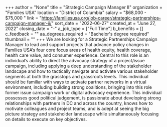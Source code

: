 +++
author = "None"
title = "Strategic Campaign Manager II"
organization = "Families USA"
location = "District of Columbia"
salary = "$68,000 - $75,000 "
link = "https://familiesusa.org/job-career/strategic-partnerships-campaign-manager-ii/"
sort_date = "2022-06-27"
created_at = "June 27, 2022"
closing_date = "-"
a_job_type = ["Full Time"]
b_benefits = []
c_feedback = ""
aa_degrees_required = "Bachelor's degree required"
thumbnail = ""
+++
We are looking for a Strategic Partnerships Campaign Manager to lead and support projects that advance policy changes in Families USA’s four core focus areas of health equity, health coverage, health care value, and consumer experience.  Central to this role is an individual’s ability to direct the advocacy strategy of a project/issue campaign, including applying a deep understanding of the stakeholder landscape and how to tactically navigate and activate various stakeholder segments at both the grasstops and grassroots levels.  This individual should be familiar with ways to activate partner networks in a virtual environment, including building strong coalitions, bringing into this role former issue campaign work or digital advocacy experience.  This individual possesses good political judgement, is passionate about developing strong relationships with partners in DC and across the country, knows how to motivate colleagues and project teams, and is adept at seeing the big picture strategy and stakeholder landscape while simultaneously focusing on details to execute on key objectives.